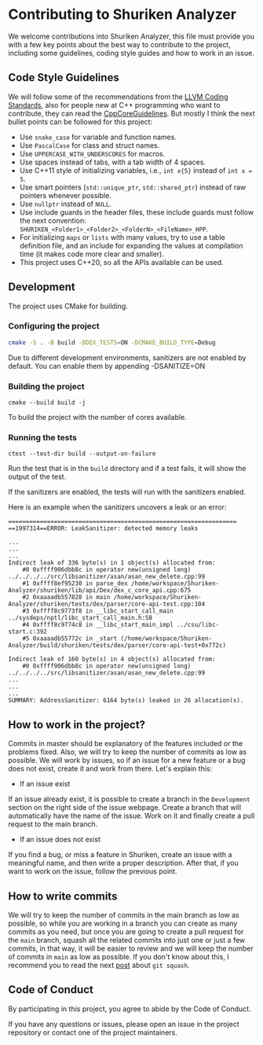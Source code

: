# Contributing to Shuriken Analyzer

We welcome contributions into Shuriken Analyzer, this file must provide you with a few key points about the best way to contribute to the project, including some guidelines, coding style guides and how to work in an issue.

## Code Style Guidelines

We will follow some of the recommendations from the [LLVM Coding Standards](https://llvm.org/docs/CodingStandards.html), also for people new at C++ programming who want to contribute, they can read the [CppCoreGuidelines](https://isocpp.github.io/CppCoreGuidelines/CppCoreGuidelines). But mostly I think the next bullet points can be followed for this project:

- Use `snake_case` for variable and function names.
- Use `PascalCase` for class and struct names.
- Use `UPPERCASE_WITH_UNDERSCORES` for macros.
- Use spaces instead of tabs, with a tab width of 4 spaces.
- Use C++11 style of initializing variables, i.e., `int x{5}` instead of `int x = 5`.
- Use smart pointers (`std::unique_ptr`, `std::shared_ptr`) instead of raw pointers whenever possible.
- Use `nullptr` instead of `NULL`.
- Use include guards in the header files, these include guards must follow the next convention: `SHURIKEN_<Folder1>_<Folder2>_<FolderN>_<FileName>_HPP`.
- For initializing `maps` or `lists` with many values, try to use a table definition file, and an include for expanding the values at compilation time (it makes code more clear and smaller).
- This project uses C++20, so all the APIs available can be used.

## Development
The project uses CMake for building.

### Configuring the project
```bash
cmake -S . -B build -DDEX_TESTS=ON -DCMAKE_BUILD_TYPE=Debug  
```
Due to different development environments, sanitizers are not enabled by default.
You can enable them by appending -DSANITIZE=ON

### Building the project
```
cmake --build build -j
```
To build the project with the number of cores available.

### Running the tests
```
ctest --test-dir build --output-on-failure
```

Run the test that is in the `build` directory and if a test fails, it will show the output of the test.

If the sanitizers are enabled, the tests will run with the sanitizers enabled.

Here is an example when the sanitizers uncovers a leak or an error:
```
=================================================================
==1997314==ERROR: LeakSanitizer: detected memory leaks

...
...
...
Indirect leak of 336 byte(s) in 1 object(s) allocated from:
    #0 0xffff906dbb8c in operator new(unsigned long) ../../../../src/libsanitizer/asan/asan_new_delete.cpp:99
    #1 0xffff8ef95230 in parse_dex /home/workspace/Shuriken-Analyzer/shuriken/lib/api/Dex/dex_c_core_api.cpp:675
    #2 0xaaaadb557828 in main /home/workspace/Shuriken-Analyzer/shuriken/tests/dex/parser/core-api-test.cpp:104
    #3 0xffff8c9773f8 in __libc_start_call_main ../sysdeps/nptl/libc_start_call_main.h:58
    #4 0xffff8c9774c8 in __libc_start_main_impl ../csu/libc-start.c:392
    #5 0xaaaadb55772c in _start (/home/workspace/Shuriken-Analyzer/build/shuriken/tests/dex/parser/core-api-test+0x772c)

Indirect leak of 160 byte(s) in 4 object(s) allocated from:
    #0 0xffff906dbb8c in operator new(unsigned long) ../../../../src/libsanitizer/asan/asan_new_delete.cpp:99
...
...
...
SUMMARY: AddressSanitizer: 6164 byte(s) leaked in 26 allocation(s).
```
## How to work in the project?

Commits in master should be explanatory of the features included or the problems fixed. Also, we will try to keep the number of commits as low as possible. We will work by issues, so if an issue for a new feature or a bug does not exist, create it and work from there. Let's explain this:

- If an issue exist

If an issue already exist, it is possible to create a branch in the `Development` section on the right side of the issue webpage. Create a branch that will automatically have the name of the issue. Work on it and finally create a pull request to the main branch.

- If an issue does not exist

If you find a bug, or miss a feature in Shuriken, create an issue with a meaningful name, and then write a proper description. After that, if you want to work on the issue, follow the previous point.

## How to write commits

We will try to keep the number of commits in the main branch as low as possible, so while you are working in a branch you can create as many commits as you need, but once you are going to create a pull request for the `main` branch, squash all the related commits into just one or just a few commits, in that way, it will be easier to review and we will keep the number of commits in `main` as low as possible. If you don't know about this, I recommend you to read the next [post](https://www.git-tower.com/learn/git/faq/git-squash) about `git squash`.

## Code of Conduct

By participating in this project, you agree to abide by the Code of Conduct.

If you have any questions or issues, please open an issue in the project repository or contact one of the project maintainers.
